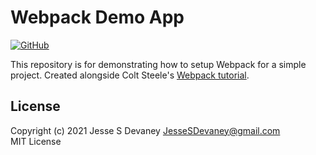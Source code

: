 # Webpack Demo App

[![GitHub](https://img.shields.io/github/license/jessesdevaney/webpack-demo-app?style=flat-square)](https://github.com/jessesdevaney/webpack-demo-app/blob/main/LICENSE)

This repository is for demonstrating how to setup Webpack for a simple project. Created alongside Colt Steele's [Webpack tutorial](https://www.youtube.com/watch?app=desktop&v=MpGLUVbqoYQ).

## License

Copyright (c) 2021 Jesse S Devaney <JesseSDevaney@gmail.com>  
MIT License
